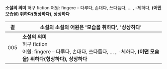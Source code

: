 **소설의 의미**
허구 fiction
어원: fingere – 다루다, 손대다, 쓰다듬다, … , -체하다, **(어떤 모습을) 취하다(형상하다), 상상하다**

| 곁 | 소설의 소설의 어원은 '모습을 취하다', '상상하다' |
| :-: | - |
| 005 | **소설의 의미** </br> 허구 fiction </br> 어원: fingere – 다루다, 손대다, 쓰다듬다, … , -체하다, **(어떤 모습을) 취하다(형상하다), 상상하다** |